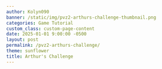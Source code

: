 ```yaml
---
author: Kolyn090
banner: /static/img/pvz2-arthurs-challenge-thumbnail.png
categories: Game Tutorial
custom_class: custom-page-content
date: 2025-01-01 9:00:00 -0500
layout: post
permalink: /pvz2-arthurs-challenge/
theme: sunflower
title: Arthur's Challenge
---
```

